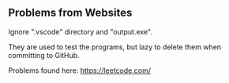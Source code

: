 ## Problems from Websites


Ignore ".vscode" directory and "output.exe".

They are used to test the programs, but lazy to delete them when committing to GitHub.


Problems found here:
https://leetcode.com/
